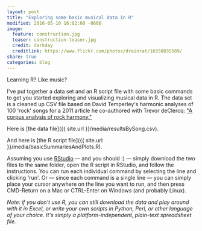 ```yaml
---
layout: post
title: "Exploring some basic musical data in R"
modified: 2016-05-10 16:02:00 -0600
image:
  feature: construction.jpg
  teaser: construction-teaser.jpg
  credit: darkday
  creditlink: https://www.flickr.com/photos/drainrat/16550835589/
share: true
categories: blog
---
```


Learning R? Like music?

I've put together a data set and an R script file with some basic commands to get you started exploring and visualizing musical data in R. The data set is a cleaned up CSV file based on David Temperley's harmonic analyses of 100 'rock' songs for a 2011 article he co-authored with Trevor deClercq: ["A corpus analysis of rock harmony."](http://dx.doi.org/10.1017/S026114301000067X)

Here is [the data file]({{ site.url }}/media/resultsBySong.csv).

And here is [the R script file]({{ site.url }}/media/basicSummariesAndPlots.R).

Assuming you use [RStudio](https://rstudio.com) ― and you should :) ― simply download the two files to the same folder, open the R script in RStudio, and follow the instructions. You can run each individual command by selecting the line and clicking 'run'. Or ― since each command is a single line ― you can simply place your cursor anywhere on the line you want to run, and then press CMD-Return on a Mac or CTRL-Enter on Windows (and probably Linux).

*Note: if you don't use R, you can still download the data and play around with it in Excel, or write your own scripts in Python, Perl, or other language of your choice. It's simply a platform-independent, plain-text spreadsheet file.*
